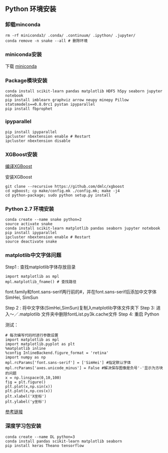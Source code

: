 ## Python 环境安装

### 卸载minconda

```
rm -rf miniconda3/ .conda/ .continuum/ .ipython/ .jupyter/
conda remove -n snake --all # 删除环境
```

### miniconda安装

下载 [miniconda](https://conda.io/miniconda.html)

### Package模块安装

```
conda install scikit-learn pandas matplotlib HDF5 h5py seaborn jupyter notebook
pip install imblearn graphviz arrow neupy minepy Pillow statsmodels==0.8.0rc1 pystan ipyparallel
pip install fbprophet
```

### ipyparallel

```
pip install ipyparallel
ipcluster nbextension enable # Restart
ipcluster nbextension disable
```

### XGBoost安装

[编译XGBoost](https://github.com/dmlc/xgboost/blob/master/doc/build.md#building-on-osx)

安装XGBoost

```
git clone --recursive https://github.com/dmlc/xgboost
cd xgboost; cp make/config.mk ./config.mk; make -j4
cd python-package; sudo python setup.py install
```

### Python 2.7 环境安装

```
conda create --name snake python=2
source activate snake
conda install scikit-learn matplotlib pandas seaborn jupyter notebook
pip install ipyparallel
ipcluster nbextension enable # Restart
source deactivate snake
```

### matplotlib中文字体问题

Step1 : 查找matplotlib字体存放目录

```
import matplotlib as mpl
mpl.matplotlib_fname() # 查找路径
```
font.family和font.sans-serif两行前的#，并在font.sans-serif后添加中文字体SimHei, SimSun

Step 2 : 将中文字体(SimHei,SimSun)复制入matplotlib字体文件夹下
Step 3: 进入～／.matplotlib 文件夹中删除fontList.py3k.cache文件
Step 4: 重启 Python

测试：
```
# 每次编写代码时进行参数设置
import matplotlib as mpl
import matplotlib.pyplot as plt
%matplotlib inline
%config InlineBackend.figure_format = 'retina'
import numpy as np
mpl.rcParams['font.sans-serif'] = ['SimHei'] #指定默认字体
mpl.rcParams['axes.unicode_minus'] = False #解决保存图像是负号'-'显示为方块的问题
x = np.linspace(0,10,100)
fig = plt.figure()
plt.plot(x,np.sin(x))
plt.plot(x,np.cos(x))
plt.xlabel('X坐标')
plt.ylabel('y坐标')
```

[参考链接](https://www.zhihu.com/question/25404709)

### 深度学习包安装
```
conda create --name DL python=3
conda install pandas scikit-learn matplotlib seaborn
pip install keras Theano tensorflow
```
